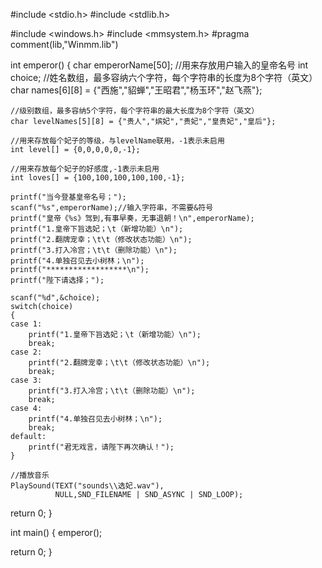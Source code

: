 #include <stdio.h>
#include <stdlib.h>

#include <windows.h>
#include <mmsystem.h>
#pragma comment(lib,"Winmm.lib")

int emperor()
{
    char emperorName[50]; //用来存放用户输入的皇帝名号
    int choice;
    //姓名数组，最多容纳六个字符，每个字符串的长度为8个字符（英文）
    char names[6][8] = {"西施","貂蝉","王昭君","杨玉环","赵飞燕"};
    
    //级别数组，最多容纳5个字符，每个字符串的最大长度为8个字符（英文）
    char levelNames[5][8] = {"贵人","嫔妃","贵妃","皇贵妃","皇后"};
    
    //用来存放每个妃子的等级，与levelName联用，-1表示未启用
    int level[] = {0,0,0,0,0,-1};
    
    //用来存放每个妃子的好感度,-1表示未启用
    int loves[] = {100,100,100,100,100,-1};
    
    printf("当今登基皇帝名号；");
    scanf("%s",emperorName);//输入字符串，不需要&符号
    printf("皇帝《%s》驾到,有事早奏，无事退朝！\n",emperorName);
    printf("1.皇帝下旨选妃；\t（新增功能）\n");
    printf("2.翻牌宠幸；\t\t（修改状态功能）\n");
    printf("3.打入冷宫；\t\t（删除功能）\n");
    printf("4.单独召见去小树林；\n");
    printf("******************\n");
    printf("陛下请选择；");

    scanf("%d",&choice);
    switch(choice)
    {
    case 1:
        printf("1.皇帝下旨选妃；\t（新增功能）\n");
        break;
    case 2:
        printf("2.翻牌宠幸；\t\t（修改状态功能）\n");
        break;
    case 3:
        printf("3.打入冷宫；\t\t（删除功能）\n");
        break;
    case 4:
        printf("4.单独召见去小树林；\n");
        break;
    default:
        printf("君无戏言，请陛下再次确认！");
    }

    //播放音乐
    PlaySound(TEXT("sounds\\选妃.wav"),
              NULL,SND_FILENAME | SND_ASYNC | SND_LOOP);




return 0;
}
























int main()
{
emperor();

return 0;
}
